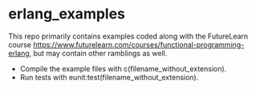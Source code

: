 # erlang_examples

This repo primarily contains examples coded along with the FutureLearn course https://www.futurelearn.com/courses/functional-programming-erlang, but may contain other ramblings as well.

* Compile the example files with c(filename_without_extension).
* Run tests with eunit:test(filename_without_extension).
